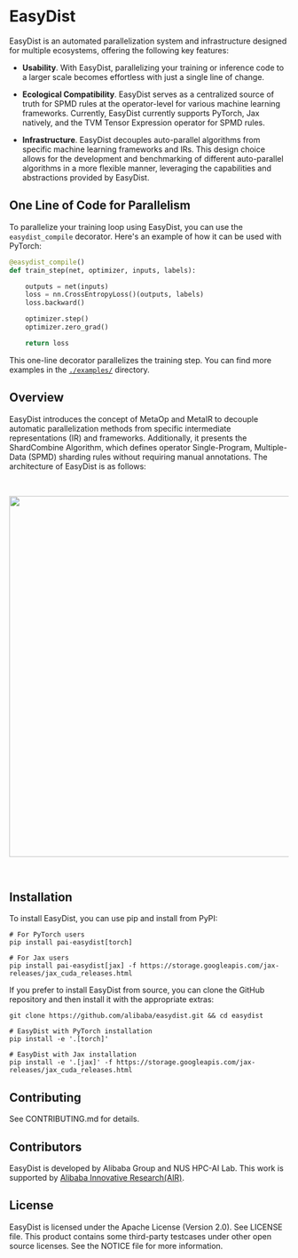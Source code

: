 # EasyDist

EasyDist is an automated parallelization system and infrastructure designed for multiple ecosystems, offering the following key features:

- **Usability**. With EasyDist, parallelizing your training or inference code to a larger scale becomes effortless with just a single line of change.

- **Ecological Compatibility**. EasyDist serves as a centralized source of truth for SPMD rules at the operator-level for various machine learning frameworks. Currently, EasyDist currently supports PyTorch, Jax natively, and the TVM Tensor Expression operator for SPMD rules.

- **Infrastructure**. EasyDist decouples auto-parallel algorithms from specific machine learning frameworks and IRs. This design choice allows for the development and benchmarking of different auto-parallel algorithms in a more flexible manner, leveraging the capabilities and abstractions provided by EasyDist.

## One Line of Code for Parallelism

To parallelize your training loop using EasyDist, you can use the `easydist_compile` decorator. Here's an example of how it can be used with PyTorch:

```python
@easydist_compile()
def train_step(net, optimizer, inputs, labels):

    outputs = net(inputs)
    loss = nn.CrossEntropyLoss()(outputs, labels)
    loss.backward()

    optimizer.step()
    optimizer.zero_grad()

    return loss
```

This one-line decorator parallelizes the training step. You can find more examples in the [`./examples/`](./examples/) directory.

## Overview

EasyDist introduces the concept of MetaOp and MetaIR to decouple automatic parallelization methods from specific intermediate representations (IR) and frameworks. Additionally, it presents the ShardCombine Algorithm, which defines operator Single-Program, Multiple-Data (SPMD) sharding rules without requiring manual annotations. The architecture of EasyDist is as follows:

<br><div id="top" align="center">
<img src="./assets/arch.svg" width="650">
</div><br>

## Installation

To install EasyDist, you can use pip and install from PyPI:

```shell
# For PyTorch users
pip install pai-easydist[torch]

# For Jax users
pip install pai-easydist[jax] -f https://storage.googleapis.com/jax-releases/jax_cuda_releases.html
```

If you prefer to install EasyDist from source, you can clone the GitHub repository and then install it with the appropriate extras:

```shell
git clone https://github.com/alibaba/easydist.git && cd easydist

# EasyDist with PyTorch installation
pip install -e '.[torch]'

# EasyDist with Jax installation
pip install -e '.[jax]' -f https://storage.googleapis.com/jax-releases/jax_cuda_releases.html
```

## Contributing

See CONTRIBUTING.md for details.

## Contributors

EasyDist is developed by Alibaba Group and NUS HPC-AI Lab. This work is supported by [Alibaba Innovative Research(AIR)](https://damo.alibaba.com/air/).

## License

EasyDist is licensed under the Apache License (Version 2.0). See LICENSE file.
This product contains some third-party testcases under other open source licenses. 
See the NOTICE file for more information.

